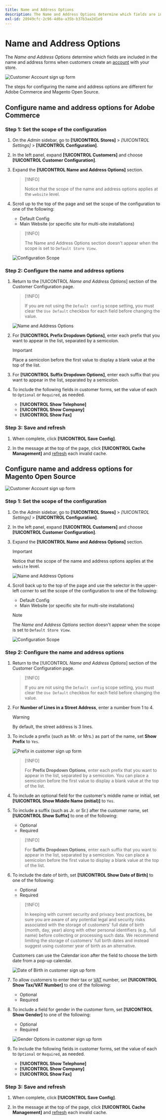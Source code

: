 ```yaml
---
title: Name and Address Options
description: The Name and Address Options determine which fields are included in the name and address forms.
exl-id: 28949cfc-2c96-4d0a-a35b-b37b3aa2d1e9
---
```

# Name and Address Options

The _Name and Address Options_ determine which fields are included in the name and address forms when customers create an [account](../customers/account-create.md) with your store.

![Customer Account sign up form](assets/storefront-customer-account-address-book.png)

The steps for configuring the name and address options are different for Adobe Commerce and Magento Open Source.

## Configure name and address options for Adobe Commerce

### Step 1: Set the scope of the configuration

1. On the _Admin_ sidebar, go to **[!UICONTROL Stores]** > _[!UICONTROL Settings]_ > **[!UICONTROL Configuration]**.

1. In the left panel, expand **[!UICONTROL Customers]** and choose **[!UICONTROL Customer Configuration]**.

1. Expand the **[!UICONTROL Name and Address Options]** section.

   >[!INFO]
   >
   > Notice that the scope of the name and address options applies at the `website` level.

1. Scroll up to the top of the page and set the scope of the configuration to one of the following:

   - Default Config
   - Main Website (or specific site for multi-site installations)

   >[!INFO]
   >
   > The Name and Address Options section doesn't appear when the scope is set to `Default Store View`.

   ![Configuration Scope](assets/customer-configuration-scope-ee.png)

### Step 2: Configure the name and address options

1. Return to the [!UICONTROL _Name and Address Options_] section of the Customer Configuration page.

   >[!INFO]
   >
   > If you are not using the `Default config` scope setting, you must clear the `Use Default` checkbox for each field before changing the value.

   ![Name and Address Options](assets/customer-configuration-name-address-options-ee.png)

1. For **[!UICONTROL Prefix Dropdown Options]**, enter each prefix that you want to appear in the list, separated by a semicolon.

   >[!IMPORTANT]
   >
   > Place a semicolon before the first value to display a blank value at the top of the list.

1. For **[!UICONTROL Suffix Dropdown Options]**, enter each suffix that you want to appear in the list, separated by a semicolon.

1. To include the following fields in customer forms, set the value of each to `Optional` or `Required`, as needed.

   - **[!UICONTROL Show Telephone]**
   - **[!UICONTROL Show Company]**
   - **[!UICONTROL Show Fax]**

### Step 3: Save and refresh

1. When complete, click **[!UICONTROL Save Config]**.

1. In the message at the top of the page, click **[!UICONTROL Cache Management]** and [refresh](../systems/cache-management.md) each invalid cache.

## Configure name and address options for Magento Open Source

![Customer Account sign up form](assets/storefront-customer-account-signup.png)

### Step 1: Set the scope of the configuration

1. On the _Admin_ sidebar, go to **[!UICONTROL Stores]** > _[!UICONTROL Settings]_ > **[!UICONTROL Configuration]**.

1. In the left panel, expand **[!UICONTROL Customers]** and choose **[!UICONTROL Customer Configuration]**.

1. Expand the **[!UICONTROL Name and Address Options]** section.

   >[!IMPORTANT]
   >
   > Notice that the scope of the name and address options applies at the `website` level.

   ![Name and Address Options](assets/customer-configuration-name-address-options-ce.png)

1. Scroll back up to the top of the page and use the selector in the upper-left corner to set the scope of the configuration to one of the following:

   - Default Config
   - Main Website (or specific site for multi-site installations)

   >[!NOTE]
   >
   > The _Name and Address Options_ section doesn't appear when the scope is set to `Default Store View`.

   ![Configuration Scope](assets/configuration-scope.png)

### Step 2: Configure the name and address options

1. Return to the [!UICONTROL _Name and Address Options_] section of the Customer Configuration page.

   >[!INFO]
   >
   > If you are not using the `Default config` scope setting, you must clear the `Use Default` checkbox for each field before changing the value.

1. For **Number of Lines in a Street Address**, enter a number from 1 to 4.

   >[!WARNING]
   >
   > By default, the street address is 3 lines.

1. To include a prefix (such as Mr. or Mrs.) as part of the name, set **Show Prefix** to `Yes`.

   ![Prefix in customer sign up form](assets/storefront-customer-account-prefix.png)

   >[!INFO]
   >
   > For **Prefix Dropdown Options**, enter each prefix that you want to appear in the list, separated by a semicolon. You can place a semicolon before the first value to display a blank value at the top of the list.

1. To include an optional field for the customer's middle name or initial, set **[!UICONTROL Show Middle Name (initial)]** to `Yes`.

1. To include a suffix (such as Jr. or Sr.) after the customer name, set **[!UICONTROL Show Suffix]** to one of the following:

   - Optional
   - Required

   >[!INFO]
   >
   > For **Suffix Dropdown Options**, enter each suffix that you want to appear in the list, separated by a semicolon. You can place a semicolon before the first value to display a blank value at the top of the list.

1. To include the date of birth, set **[!UICONTROL Show Date of Birth]** to one of the following:

   - Optional
   - Required

   >[!INFO]
   >
   > In keeping with current security and privacy best practices, be sure you are aware of any potential legal and security risks associated with the storage of customers' full date of birth (month, day, year) along with other personal identifiers (e.g., full name) before collecting or processing such data. We recommend limiting the storage of customers' full birth dates and instead suggest using customer year of birth as an alternative.

   Customers can use the Calendar icon after the field to choose the birth date from a pop-up calendar.

   ![Date of Birth in customer sign up form](assets/storefront-customer-account-date-of-birth.png)

1. To allow customers to enter their tax or [VAT](../stores-purchase/vat.md) number, set **[!UICONTROL Show Tax/VAT Number]** to one of the following:

   - Optional
   - Required

1. To include a field for gender in the customer form, set **[!UICONTROL Show Gender]** to one of the following:

   - Optional
   - Required

   ![Gender Options in customer sign up form](assets/storefront-customer-account-gender.png)

1. To include the following fields in customer forms, set the value of each to `Optional` or `Required`, as needed.

   - **[!UICONTROL Show Telephone]**
   - **[!UICONTROL Show Company]**
   - **[!UICONTROL Show Fax]**

### Step 3: Save and refresh

1. When complete, click **[!UICONTROL Save Config]**.

1. In the message at the top of the page, click **[!UICONTROL Cache Management]** and [refresh](../systems/cache-management.md) each invalid cache.
